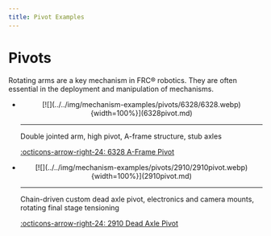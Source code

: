 ```yaml
---
title: Pivot Examples
---
```

<meta property="og:title" content="Pivot Examples">
<meta property="og:type" content="website">
<meta property="og:url" content="https://www.frcdesign.org/mechanism-examples/pivots/">
<!--meta property="og:image" content="https://www.frcdesign.org/img/mechanism-examples/"-->
<meta name="theme-color" content="#4CAE4F">
<meta name="twitter:card" content="summary_large_image">

# Pivots

Rotating arms are a key mechanism in FRC® robotics. They are often essential in the deployment and manipulation of mechanisms.

<div class="grid cards" markdown>

-   <center>[![](../../img/mechanism-examples/pivots/6328/6328.webp){width=100%}](6328pivot.md)</center>

    ---

    Double jointed arm, high pivot, A-frame structure, stub axles
    
    [:octicons-arrow-right-24: 6328 A-Frame Pivot](6328pivot.md)

-   <center>[![](../../img/mechanism-examples/pivots/2910/2910pivot.webp){width=100%}](2910pivot.md)</center>

    ---

    Chain-driven custom dead axle pivot, electronics and camera mounts, rotating final stage tensioning
    
    [:octicons-arrow-right-24: 2910 Dead Axle Pivot](2910pivot.md)

</div>
  
<br>